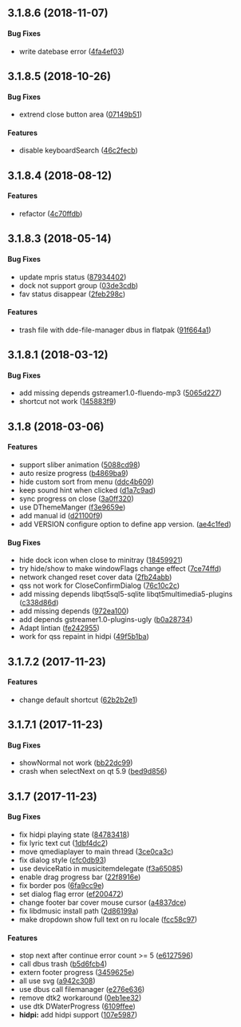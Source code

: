 <a name="3.1.8.6"></a>
## 3.1.8.6 (2018-11-07)


#### Bug Fixes

*   write datebase error ([4fa4ef03](https://github.com/linuxdeepin/deepin-music/commit/4fa4ef03ba64599486d8a16ecda72a351bc3765e))



<a name="3.1.8.5"></a>
## 3.1.8.5 (2018-10-26)


#### Bug Fixes

*   extrend close button area ([07149b51](https://github.com/linuxdeepin/deepin-music/commit/07149b51a27354cce215586884155e7c8d9cf590))

#### Features

*   disable keyboardSearch ([46c2fecb](https://github.com/linuxdeepin/deepin-music/commit/46c2fecb7b7b2f3b68930241499a95a361ad6344))



<a name="3.1.8.4"></a>
## 3.1.8.4 (2018-08-12)


#### Features

*   refactor ([4c70ffdb](https://github.com/linuxdeepin/deepin-music/commit/4c70ffdb51296201e7be025cf73f4182d6851747))



<a name="3.1.8.3"></a>
## 3.1.8.3 (2018-05-14)


#### Bug Fixes

*   update mpris status ([87934402](https://github.com/linuxdeepin/deepin-music/commit/8793440212a8e5677462d8feaf4d2c4b51aedc3a))
*   dock not support group ([03de3cdb](https://github.com/linuxdeepin/deepin-music/commit/03de3cdb5cb5da89ddc87981eca99653a45ff6bd))
*   fav status disappear ([2feb298c](https://github.com/linuxdeepin/deepin-music/commit/2feb298cae2ab898d0552e4e60441f344d010262))

#### Features

*   trash file with dde-file-manager dbus in flatpak ([91f664a1](https://github.com/linuxdeepin/deepin-music/commit/91f664a1b8e027fcf3627a63f19581970bff8ffc))



<a name="3.1.8.1"></a>
## 3.1.8.1 (2018-03-12)


#### Bug Fixes

*   add missing depends gstreamer1.0-fluendo-mp3 ([5065d227](https://github.com/linuxdeepin/deepin-music/commit/5065d227292d882926d5cfbd28ae1c31cbcbb6f9))
*   shortcut not work ([145883f9](https://github.com/linuxdeepin/deepin-music/commit/145883f93a3f3d462ade584bfbeda69f5154029e))



<a name="3.1.8"></a>
## 3.1.8 (2018-03-06)


#### Features

*   support sliber animation ([5088cd98](https://github.com/linuxdeepin/deepin-music/commit/5088cd9848fbda3ecaafa0a6823b398de6937d53))
*   auto resize progress ([b4869ba9](https://github.com/linuxdeepin/deepin-music/commit/b4869ba99dff452a8c1cf90e0b508e58601e5a43))
*   hide custom sort from menu ([ddc4b609](https://github.com/linuxdeepin/deepin-music/commit/ddc4b60934f2692eb9e3870f59f2726bd8bc1a05))
*   keep sound hint when clicked ([d1a7c9ad](https://github.com/linuxdeepin/deepin-music/commit/d1a7c9adacd8ce1f23c6c58a84d1ecc7c15198fa))
*   sync progress on close ([3a0ff320](https://github.com/linuxdeepin/deepin-music/commit/3a0ff320a014e81b5eedec65c3a32b359fcd6f1c))
*   use DThemeManger ([f3e9659e](https://github.com/linuxdeepin/deepin-music/commit/f3e9659e8c4997c16314e9239eb6dcdefeb14612))
*   add manual id ([d21100f9](https://github.com/linuxdeepin/deepin-music/commit/d21100f941a4e11d3ff5b3fda4e0e44e9d303784))
*   add VERSION configure option to define app version. ([ae4c1fed](https://github.com/linuxdeepin/deepin-music/commit/ae4c1fed06ae0cd8ea1c681ed022cd2b333d0540))

#### Bug Fixes

*   hide dock icon when close to minitray ([18459921](https://github.com/linuxdeepin/deepin-music/commit/184599216faa3c9945cf0f1ed0792f9ab9c76b82))
*   try hide/show to make windowFlags change effect ([7ce74ffd](https://github.com/linuxdeepin/deepin-music/commit/7ce74ffd6b14527805d8c68d2b9035e50b987e69))
*   network changed reset cover data ([2fb24abb](https://github.com/linuxdeepin/deepin-music/commit/2fb24abb333d32d230d402708e142064cae43306))
*   qss not work for CloseConfirmDialog ([76c10c2c](https://github.com/linuxdeepin/deepin-music/commit/76c10c2ce04511fb51069a4e7537b31a9b627067))
*   add missing depends libqt5sql5-sqlite libqt5multimedia5-plugins ([c338d86d](https://github.com/linuxdeepin/deepin-music/commit/c338d86df98236362b77d34f9a87a60812d46c9b))
*   add missing depends ([972ea100](https://github.com/linuxdeepin/deepin-music/commit/972ea10011f361faa32ef6ccc105b0bd36f5dd66))
*   add depends gstreamer1.0-plugins-ugly ([b0a28734](https://github.com/linuxdeepin/deepin-music/commit/b0a287348638831e7c0d4afd728f5663068c90bc))
*   Adapt lintian ([fe242955](https://github.com/linuxdeepin/deepin-music/commit/fe2429559e7c95e17e6c42f9eb8b38a89723744c))
*   work for qss repaint in hidpi ([49f5b1ba](https://github.com/linuxdeepin/deepin-music/commit/49f5b1ba3c6023b564cf721e8d8d87203c48b285))



<a name="3.1.7.2"></a>
## 3.1.7.2 (2017-11-23)


#### Features

*   change default shortcut ([62b2b2e1](https://github.com/linuxdeepin/deepin-music/commit/62b2b2e16a333dd9227f8e4c9e4673a28af884d2))



<a name="3.1.7.1"></a>
## 3.1.7.1 (2017-11-23)


#### Bug Fixes

*   showNormal not work ([bb22dc99](https://github.com/linuxdeepin/deepin-music/commit/bb22dc999db0c6e3d72b5062b5c061c4a45bba35))
*   crash when selectNext on qt 5.9 ([bed9d856](https://github.com/linuxdeepin/deepin-music/commit/bed9d85682d9edf7a20d78801c6ec4b4cd076ad9))



<a name="3.1.7"></a>
## 3.1.7 (2017-11-23)


#### Bug Fixes

*   fix hidpi playing state ([84783418](https://github.com/linuxdeepin/deepin-music/commit/847834182e7c699a3fa267e40017eee9362e1d18))
*   fix lyric text cut ([1dbf4dc2](https://github.com/linuxdeepin/deepin-music/commit/1dbf4dc27657ae0c71a6a4c6ca628a4ec7793381))
*   move qmediaplayer to main thread ([3ce0ca3c](https://github.com/linuxdeepin/deepin-music/commit/3ce0ca3cc855ef4d2c549e6007f0f00c558f6f1d))
*   fix dialog style ([cfc0db93](https://github.com/linuxdeepin/deepin-music/commit/cfc0db93060cb89770ba9335ff9a5bead30c8989))
*   use deviceRatio in musicitemdelegate ([f3a65085](https://github.com/linuxdeepin/deepin-music/commit/f3a6508583585c620b5bc13e60ecbcb8e92f2e33))
*   enable drag progress bar ([22f8916e](https://github.com/linuxdeepin/deepin-music/commit/22f8916e95ab232399d05aef467f00255228161f))
*   fix border pos ([6fa9cc9e](https://github.com/linuxdeepin/deepin-music/commit/6fa9cc9e4e510f1bc7ecee8a70f90b5fac9eff92))
*   set dialog flag error ([ef200472](https://github.com/linuxdeepin/deepin-music/commit/ef200472746005b230bc5bc01d51cfcbf530031f))
*   change footer bar cover mouse cursor ([a4837dce](https://github.com/linuxdeepin/deepin-music/commit/a4837dce12ffd8495feeec9d9b534ab4c8ee65af))
*   fix libdmusic install path ([2d86199a](https://github.com/linuxdeepin/deepin-music/commit/2d86199a688bb738f1981aeca08cd503d6eb46d3))
*   make dropdown show full text on ru locale ([fcc58c97](https://github.com/linuxdeepin/deepin-music/commit/fcc58c97acd642409ae58f69d899bc9628b319ca))

#### Features

*   stop next after continue error count >= 5 ([e6127596](https://github.com/linuxdeepin/deepin-music/commit/e6127596456e17f3712245521864669cee839793))
*   call dbus trash ([b5d6fcb4](https://github.com/linuxdeepin/deepin-music/commit/b5d6fcb40b4b8b991d4ffaf505b6e7a062572ed9))
*   extern footer progress ([3459625e](https://github.com/linuxdeepin/deepin-music/commit/3459625efaec034844fb3dbdeadba4fc6b8ee43c))
*   all use svg ([a942c308](https://github.com/linuxdeepin/deepin-music/commit/a942c30887a32242c07c39997aac1e7ea5e59302))
*   use dbus call filemanager ([e276e636](https://github.com/linuxdeepin/deepin-music/commit/e276e63639ed928a8e2519b8ff9985ba68c9803f))
*   remove dtk2 workaround ([0eb1ee32](https://github.com/linuxdeepin/deepin-music/commit/0eb1ee3234a635496dd9abbc6c6a2dd60253e10a))
*   use dtk DWaterProgress ([6109ffee](https://github.com/linuxdeepin/deepin-music/commit/6109ffeefa5894d8a5b8f9aaba35364f56ca8e43))
* **hidpi:**  add hidpi support ([107e5987](https://github.com/linuxdeepin/deepin-music/commit/107e59879f0959ce7364a5833a150feec3d2479c))




